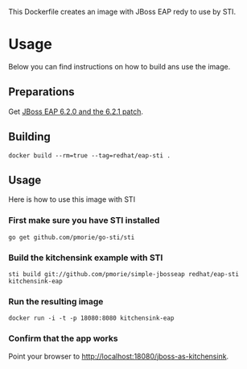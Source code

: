 This Dockerfile creates an image with JBoss EAP redy to use by STI.

# Usage

Below you can find instructions on how to build ans use the image.

## Preparations

Get [JBoss EAP 6.2.0 and the 6.2.1 patch](https://access.redhat.com/jbossnetwork/restricted/listSoftware.html?downloadType=distributions&product=appplatform&productChanged=yes).

## Building

    docker build --rm=true --tag=redhat/eap-sti .

## Usage

Here is how to use this image with STI

### First make sure you have STI installed

    go get github.com/pmorie/go-sti/sti

### Build the kitchensink example with STI

    sti build git://github.com/pmorie/simple-jbosseap redhat/eap-sti kitchensink-eap

### Run the resulting image

    docker run -i -t -p 18080:8080 kitchensink-eap

### Confirm that the app works

Point your browser to [http://localhost:18080/jboss-as-kitchensink](http://localhost:18080/jboss-as-kitchensink).
